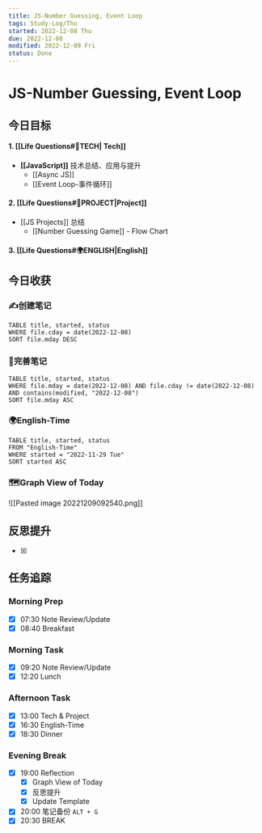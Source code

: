 ```yaml
---
title: JS-Number Guessing, Event Loop
tags: Study-Log/Thu
started: 2022-12-08 Thu
due: 2022-12-08
modified: 2022-12-09 Fri
status: Done
---
```

# JS-Number Guessing, Event Loop
## 今日目标
#### 1. [[Life Questions#🚀TECH| Tech]]
- **[[JavaScript]]** 技术总结、应用与提升
	- [[Async JS]]
	- [[Event Loop-事件循环]]
#### 2. [[Life Questions#🚀PROJECT|Project]]
- [[JS Projects]] 总结
	- [[Number Guessing Game]] - Flow Chart
#### 3. [[Life Questions#🌍ENGLISH|English]]

## 今日收获
### ✍️创建笔记

```dataview
TABLE title, started, status
WHERE file.cday = date(2022-12-08)
SORT file.mday DESC
```

### 📝完善笔记

```dataview
TABLE title, started, status
WHERE file.mday = date(2022-12-08) AND file.cday != date(2022-12-08) AND contains(modified, "2022-12-08")
SORT file.mday ASC
```

### 🌍English-Time

```dataview
TABLE title, started, status
FROM "English-Time"
WHERE started = "2022-11-29 Tue"
SORT started ASC
```

### 🗺️Graph View of Today
![[Pasted image 20221209092540.png]]
## 反思提升
- [x] 
## 任务追踪
### Morning Prep
- [x] 07:30 Note Review/Update
- [x] 08:40 Breakfast
### Morning Task
- [x] 09:20 Note Review/Update
- [x] 12:20 Lunch
### Afternoon Task
- [x] 13:00 Tech & Project
- [x] 16:30 English-Time
- [x] 18:30 Dinner
### Evening Break
- [x] 19:00 Reflection
	- [x] Graph View of Today
	- [x] 反思提升
	- [x] Update Template 
- [x] 20:00 笔记备份 `ALT + G`
- [x] 20:30 BREAK
